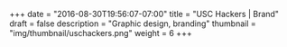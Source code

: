 +++
date = "2016-08-30T19:56:07-07:00"
title = "USC Hackers | Brand"
draft = false
description = "Graphic design, branding"
thumbnail = "img/thumbnail/uschackers.png"
weight = 6
+++
